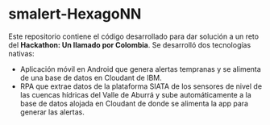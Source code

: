 # smalert-HexagoNN

Este repositorio contiene el código desarrollado para dar solución a un reto del **Hackathon: Un llamado por Colombia**. Se desarrolló dos tecnologías nativas:

+ Aplicación móvil en Android que genera alertas tempranas y se alimenta de una base de datos en Cloudant de IBM.
+ RPA que extrae datos de la plataforma SIATA de los sensores de nivel de las cuencas hídricas del Valle de Aburrá y sube automáticamente a la base de datos alojada en Cloudant de donde se alimenta la app para generar las alertas.
